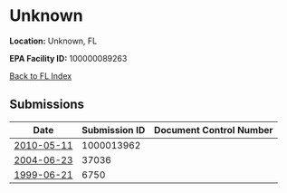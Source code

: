 # Unknown

**Location:** Unknown, FL

**EPA Facility ID:** 100000089263

[Back to FL Index](../../index.md)

## Submissions

| Date | Submission ID | Document Control Number |
|------|--------------|-------------------------|
| [2010-05-11](submissions/1000013962.md) | 1000013962 |  |
| [2004-06-23](submissions/37036.md) | 37036 |  |
| [1999-06-21](submissions/6750.md) | 6750 |  |
